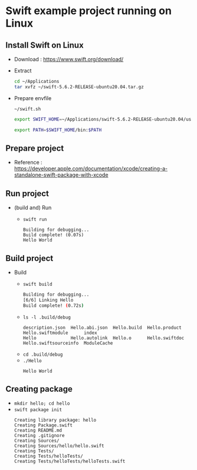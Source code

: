 # Swift example project running on Linux

## Install Swift on Linux

  - Download : https://www.swift.org/download/
  - Extract

    ```bash
    cd ~/Applications
    tar xvfz ~/swift-5.6.2-RELEASE-ubuntu20.04.tar.gz
    ```

  - Prepare envfile

    `~/swift.sh`
    ```bash
    export SWIFT_HOME=~/Applications/swift-5.6.2-RELEASE-ubuntu20.04/usr
    
    export PATH=$SWIFT_HOME/bin:$PATH
    ```

## Prepare project

  - Reference : https://developer.apple.com/documentation/xcode/creating-a-standalone-swift-package-with-xcode

## Run project

  - (build and) Run

    - `swift run`
      ```
      Building for debugging...
      Build complete! (0.07s)
      Hello World
      ```

## Build project

  - Build

    - `swift build`
      ```bash
      Building for debugging...
      [6/6] Linking Hello
      Build complete! (0.72s)
    - `ls -l .build/debug`
      ```
      description.json  Hello.abi.json  Hello.build  Hello.product   Hello.swiftmodule      index
      Hello             Hello.autolink  Hello.o      Hello.swiftdoc  Hello.swiftsourceinfo  ModuleCache
      ```
    - `cd .build/debug`
    - `./Hello`
      ```
      Hello World
      ```

## Creating package

  - `mkdir hello; cd hello`
  - `swift package init`
    ```
    Creating library package: hello
    Creating Package.swift
    Creating README.md
    Creating .gitignore
    Creating Sources/
    Creating Sources/hello/hello.swift
    Creating Tests/
    Creating Tests/helloTests/
    Creating Tests/helloTests/helloTests.swift
    ```